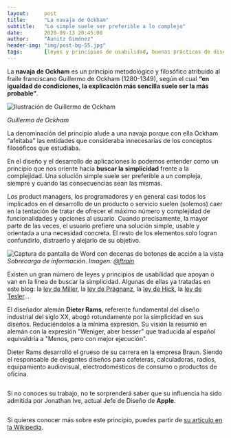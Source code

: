 ```yaml
---
layout:     post
title:      "La navaja de Ockham"
subtitle:   "Lo simple suele ser preferible a lo complejo"
date:       2020-09-13 20:45:00
author:     "Aunitz Giménez"
header-img: "img/post-bg-55.jpg"
tags:       [leyes y principios de usabilidad, buenas prácticas de diseño]
---
```


<p>La <strong>navaja de Ockham</strong> es un principio metodológico y filosófico atribuido al fraile franciscano Guillermo de Ockham (1280-1349), según el cual <strong>“en igualdad de condiciones, la explicación más sencilla suele ser la más probable”</strong>.</p>

<p><img src="{{ site.baseurl }}/img/la-navaja-de-ockham-01.jpg" alt="Ilustración de Guillermo de Ockham"><div class="clearfix"><em>Guillermo de Ockham</em></div></p>

<p>La denominación del principio alude a una navaja porque con ella Ockham “afeitaba” las entidades que consideraba innecesarias de los conceptos filosóficos que estudiaba.</p>

<p>En el diseño y el desarrollo de aplicaciones lo podemos entender como un principio que nos oriente hacia <strong>buscar la simplicidad</strong> frente a la complejidad. Una solución simple suele ser preferible a un compleja, siempre y cuando las consecuencias sean las mismas.</p>

<p>Los product managers, los programadores y en general casi todos los implicados en el desarrollo de un producto o servicio suelen (solemos) caer en la tentación de tratar de ofrecer el máximo número y complejidad de funcionalidades y opciones al usuario. Cuando precisamente, la mayor parte de las veces, el usuario prefiere una solución simple, usable y orientada a una necesidad concreta. El resto de los elementos solo logran confundirlo, distraerlo y alejarlo de su objetivo.</p>

<p><img src="{{ site.baseurl }}/img/la-navaja-de-ockham-02.png" alt="Captura de pantalla de Word con decenas de botones de acción a la vista"><br><em>Sobrecarga de información. Imagen: <a href="https://twitter.com/ftrain" target="_blank" rel="noopener">@ftrain</a></em></p>

<p>Existen un gran número de leyes y principios de usabilidad que apoyan o van en la línea de buscar la simplicidad. Algunas de ellas ya tratadas en este blog: la <a href="{{ site.baseurl }}{% post_url 2018-01-22-ley-05-ley-de-miller %}">ley de Miller</a>, la <a href="{{ site.baseurl }}{% post_url 2018-01-22-ley-04-ley-de-pragnanz %}">ley de Prägnanz</a>, la <a href="{{ site.baseurl }}{% post_url 2018-01-21-ley-02-ley-de-hick %}">ley de Hick</a>, la <a href="{{ site.baseurl }}{% post_url 2018-01-23-ley-08-ley-de-tesler %}">ley de Tesler</a>…</p>

<p>El diseñador alemán <strong>Dieter Rams</strong>, referente fundamental del diseño industrial del siglo XX, abogó rotundamente por la simplicidad en sus diseños. Reduciéndolos a la mínima expresión. Su visión la resumió en alemán con la expresión "Weniger, aber besser" que traducida al español equivaldría a "Menos, pero con mejor ejecución".</p>

<p>Dieter Rams desarrolló el grueso de su carrera en la empresa Braun. Siendo el responsable de elegantes diseños para cafeteras, calculadoras, radios, equipamiento audiovisual, electrodomésticos de consumo o productos de oficina.</p>

<p><img src="{{ site.baseurl }}/img/la-navaja-de-ockham-03.jpg" alt=""></p>

<p>Si no conoces su trabajo, no te sorprenderá saber que su influencia ha sido admitida por Jonathan Ive, actual Jefe de Diseño de <strong>Apple</strong>.</p>

<p><img src="{{ site.baseurl }}/img/la-navaja-de-ockham-04.jpg" alt=""></p>

<p>Si quieres conocer más sobre este principio, puedes partir de <a href="https://es.wikipedia.org/wiki/Navaja_de_Ockham" target="_blank" rel="noopener">su artículo en la Wikipedia</a>.</p>